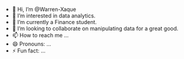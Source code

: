 - 👋 Hi, I’m @Warren-Xaque
- 👀 I’m interested in data analytics.
- 🌱 I’m currently a Finance student.
- 💞️ I’m looking to collaborate on manipulating data for a great good.
- 📫 How to reach me ...
- 😄 Pronouns: ...
- ⚡ Fun fact: ...

<!---
Warren-Xaque/Warren-Xaque is a ✨ special ✨ repository because its `README.md` (this file) appears on your GitHub profile.
You can click the Preview link to take a look at your changes.
--->
